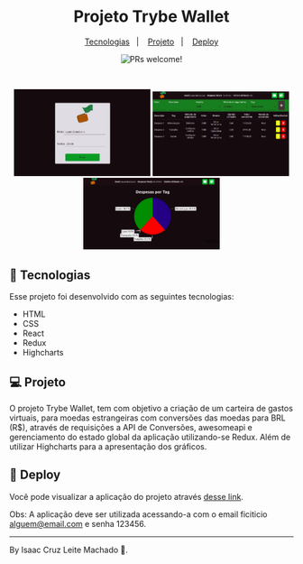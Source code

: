 <h1 align="center">
  Projeto Trybe Wallet
</h1>

<p align="center">
  <a href="#-tecnologias">Tecnologias</a>&nbsp;&nbsp;&nbsp;|&nbsp;&nbsp;&nbsp;
  <a href="#-projeto">Projeto</a>&nbsp;&nbsp;&nbsp;|&nbsp;&nbsp;&nbsp;
  <a href="#-deploy">Deploy</a>
</p>

<p align="center">
 <img src="https://img.shields.io/static/v1?label=PRs&message=welcome&color=49AA26&labelColor=000000" alt="PRs welcome!" />
</p>

<br>

<p align="center">
  <img alt="Projeto_1" src="./public/ProjetoWallet_1.jpeg" width="48%">
  <img alt="Projeto_2" src="./public/ProjetoWallet_2.jpeg" width="48%">
  <img alt="Projeto_3" src="./public/ProjetoWallet_3.jpeg" width="48%">
</p>

## 🚀 Tecnologias

Esse projeto foi desenvolvido com as seguintes tecnologias:

- HTML
- CSS
- React
- Redux
- Highcharts

## 💻 Projeto

O projeto Trybe Wallet, tem com objetivo a criação de um carteira de gastos virtuais, para moedas estrangeiras com conversões das moedas para BRL (R$), através de requisições a API de Conversões, awesomeapi e gerenciamento do estado global  da aplicação utilizando-se Redux. Além de utilizar Highcharts para a apresentação dos gráficos.

## 🔖 Deploy

Você pode visualizar a aplicação do projeto através [desse link](https://isaaccruzlm.github.io/Wallet/).

Obs: A aplicação deve ser utilizada acessando-a com o email ficiticio alguem@email.com e senha 123456.

---

By Isaac Cruz Leite Machado :wave:.

